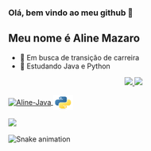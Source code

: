 ### Olá, bem vindo ao meu github 👋
## Meu nome é Aline Mazaro
- 🔭 Em busca de transição de carreira
- 🌱 Estudando Java e Python

<div align="center">
  <a href="https://github.com/AlineMazaro">
  <img height="180em" src="https://github-readme-stats.vercel.app/api?username=AlineMazaro&show_icons=true&theme=dracula&include_all_commits=true&count_private=true"/>
  <img height="180em" src="https://github-readme-stats.vercel.app/api/top-langs/?username=AlineMazaro&layout=compact&langs_count=7&theme=dracula"/>
</div>

<div style="display: inline_block"><br>
  <img align="center" alt="Aline-Java" height="30" width="40" src="https://cdn.jsdelivr.net/gh/devicons/devicon/icons/java/java-plain-wordmark.svg">
  <img align="center" alt="Aline-Python" height="30" width="40" src="https://raw.githubusercontent.com/devicons/devicon/master/icons/python/python-original.svg">          </div>
  
 <div>
 <br>
 <a href="https://www.linkedin.com/in/aline-mazaro/" target="_blank"><img src="https://img.shields.io/badge/-LinkedIn-%230077B5?style=for-the-badge&logo=linkedin&logoColor=white" target="_blank"></a> 
 
 ![Snake animation](https://github.com/AlineMazaro/AlineMazaro/blob/output/github-contribution-grid-snake.svg)
 
 </div>
